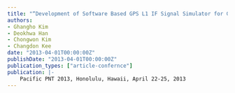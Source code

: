 ```yaml
---
title: "“Development of Software Based GPS L1 IF Signal Simulator for GEO Satellite Environments”"
authors:
- Ghangho Kim
- Deokhwa Han
- Chongwon Kim
- Changdon Kee
date: "2013-04-01T00:00:00Z"
publishDate: "2013-04-01T00:00:00Z"
publication_types: ["article-confernce"]
publication: |-
    Pacific PNT 2013, Honolulu, Hawaii, April 22-25, 2013
---
```

